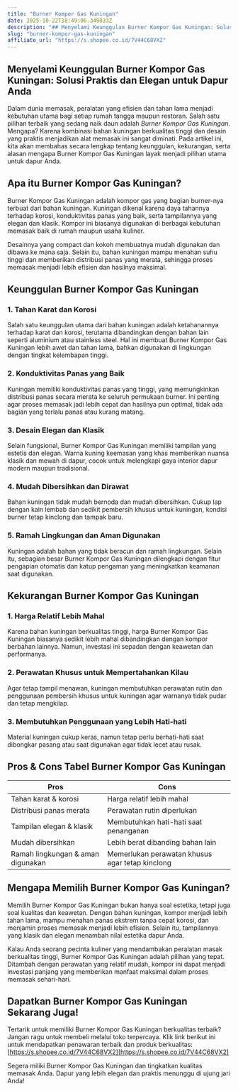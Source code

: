 ```yaml
---
title: "Burner Kompor Gas Kuningan"
date: 2025-10-22T18:49:06.349833Z
description: "## Menyelami Keunggulan Burner Kompor Gas Kuningan: Solusi Praktis dan Elegan untuk Dapur Anda..."
slug: "burner-kompor-gas-kuningan"
affiliate_url: "https://s.shopee.co.id/7V44C68VX2"
---
```

## Menyelami Keunggulan Burner Kompor Gas Kuningan: Solusi Praktis dan Elegan untuk Dapur Anda

Dalam dunia memasak, peralatan yang efisien dan tahan lama menjadi kebutuhan utama bagi setiap rumah tangga maupun restoran. Salah satu pilihan terbaik yang sedang naik daun adalah *Burner Kompor Gas Kuningan*. Mengapa? Karena kombinasi bahan kuningan berkualitas tinggi dan desain yang praktis menjadikan alat memasak ini sangat diminati. Pada artikel ini, kita akan membahas secara lengkap tentang keunggulan, kekurangan, serta alasan mengapa Burner Kompor Gas Kuningan layak menjadi pilihan utama untuk dapur Anda.

## Apa itu Burner Kompor Gas Kuningan?

Burner Kompor Gas Kuningan adalah kompor gas yang bagian burner-nya terbuat dari bahan kuningan. Kuningan dikenal karena daya tahannya terhadap korosi, konduktivitas panas yang baik, serta tampilannya yang elegan dan klasik. Kompor ini biasanya digunakan di berbagai kebutuhan memasak baik di rumah maupun usaha kuliner.

Desainnya yang compact dan kokoh membuatnya mudah digunakan dan dibawa ke mana saja. Selain itu, bahan kuningan mampu menahan suhu tinggi dan memberikan distribusi panas yang merata, sehingga proses memasak menjadi lebih efisien dan hasilnya maksimal.

## Keunggulan Burner Kompor Gas Kuningan

### 1. Tahan Karat dan Korosi

Salah satu keunggulan utama dari bahan kuningan adalah ketahanannya terhadap karat dan korosi, terutama dibandingkan dengan bahan lain seperti aluminium atau stainless steel. Hal ini membuat Burner Kompor Gas Kuningan lebih awet dan tahan lama, bahkan digunakan di lingkungan dengan tingkat kelembapan tinggi.

### 2. Konduktivitas Panas yang Baik

Kuningan memiliki konduktivitas panas yang tinggi, yang memungkinkan distribusi panas secara merata ke seluruh permukaan burner. Ini penting agar proses memasak jadi lebih cepat dan hasilnya pun optimal, tidak ada bagian yang terlalu panas atau kurang matang.

### 3. Desain Elegan dan Klasik

Selain fungsional, Burner Kompor Gas Kuningan memiliki tampilan yang estetis dan elegan. Warna kuning keemasan yang khas memberikan nuansa klasik dan mewah di dapur, cocok untuk melengkapi gaya interior dapur modern maupun tradisional.

### 4. Mudah Dibersihkan dan Dirawat

Bahan kuningan tidak mudah bernoda dan mudah dibersihkan. Cukup lap dengan kain lembab dan sedikit pembersih khusus untuk kuningan, kondisi burner tetap kinclong dan tampak baru.

### 5. Ramah Lingkungan dan Aman Digunakan

Kuningan adalah bahan yang tidak beracun dan ramah lingkungan. Selain itu, sebagian besar Burner Kompor Gas Kuningan dilengkapi dengan fitur pengapian otomatis dan katup pengaman yang meningkatkan keamanan saat digunakan.

## Kekurangan Burner Kompor Gas Kuningan

### 1. Harga Relatif Lebih Mahal

Karena bahan kuningan berkualitas tinggi, harga Burner Kompor Gas Kuningan biasanya sedikit lebih mahal dibandingkan dengan kompor berbahan lainnya. Namun, investasi ini sepadan dengan keawetan dan performanya.

### 2. Perawatan Khusus untuk Mempertahankan Kilau

Agar tetap tampil menawan, kuningan membutuhkan perawatan rutin dan penggunaan pembersih khusus untuk kuningan agar warnanya tidak pudar dan tetap mengkilap.

### 3. Membutuhkan Penggunaan yang Lebih Hati-hati

Material kuningan cukup keras, namun tetap perlu berhati-hati saat dibongkar pasang atau saat digunakan agar tidak lecet atau rusak.

## Pros & Cons Tabel Burner Kompor Gas Kuningan

| **Pros**                                | **Cons**                                     |
|-----------------------------------------|----------------------------------------------|
| Tahan karat & korosi                  | Harga relatif lebih mahal                 |
| Distribusi panas merata                | Perawatan rutin diperlukan               |
| Tampilan elegan & klasik               | Membutuhkan hati-hati saat penanganan   |
| Mudah dibersihkan                      | Lebih berat dibanding bahan lain        |
| Ramah lingkungan & aman digunakan      | Memerlukan perawatan khusus agar tetap kinclong |

## Mengapa Memilih Burner Kompor Gas Kuningan?

Memilih Burner Kompor Gas Kuningan bukan hanya soal estetika, tetapi juga soal kualitas dan keawetan. Dengan bahan kuningan, kompor menjadi lebih tahan lama, mampu menahan panas ekstrem tanpa cepat korosi, dan menjamin proses memasak menjadi lebih efisien. Selain itu, tampilannya yang klasik dan elegan menambah nilai estetika dapur Anda.

Kalau Anda seorang pecinta kuliner yang mendambakan peralatan masak berkualitas tinggi, Burner Kompor Gas Kuningan adalah pilihan yang tepat. Ditambah dengan perawatan yang relatif mudah, kompor ini dapat menjadi investasi panjang yang memberikan manfaat maksimal dalam proses memasak sehari-hari.

## Dapatkan Burner Kompor Gas Kuningan Sekarang Juga!

Tertarik untuk memiliki Burner Kompor Gas Kuningan berkualitas terbaik? Jangan ragu untuk membeli melalui toko terpercaya. Klik link berikut ini untuk mendapatkan penawaran terbaik dan produk berkualitas: [https://s.shopee.co.id/7V44C68VX2](https://s.shopee.co.id/7V44C68VX2)

Segera miliki Burner Kompor Gas Kuningan dan tingkatkan kualitas memasak Anda. Dapur yang lebih elegan dan praktis menunggu di ujung jari Anda!